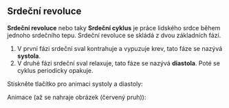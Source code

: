 ## Srdeční revoluce

**Srdeční revoluce** nebo taky **Srdeční cyklus** je práce lidského srdce během 
jednoho srdečního tepu. Srdeční revoluce se skládá z dvou základních fází.

1. V první fázi srdeční sval kontrahuje a vypuzuje krev, tato fáze se nazývá **systola**.
2. V druhé fázi srdeční sval relaxuje, tato fáze se nazývá **diastola**.
Poté se cyklus periodicky opakuje.

Stiskněte tlačítko pro animaci systoly a diastoly:
<bdl-animate-control id="id4" speedfactor="50" segments="14;28" segmentlabels="systola;diastola"></bdl-animate-control>

Animace (až se nahraje obrázek (červený pruh)):
<bdl-animate-gif fromid="id4" src="hemodynamics/heart.gif"></bdl-animate-gif>



  

